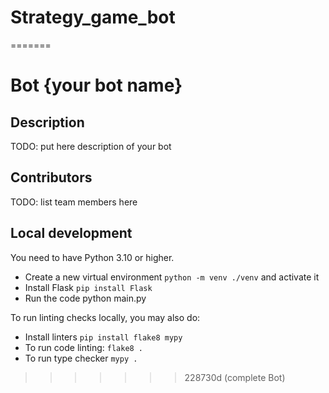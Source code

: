 # Strategy_game_bot
=======
# Bot {your bot name}

## Description

TODO: put here description of your bot

## Contributors

TODO: list team members here

## Local development

You need to have Python 3.10 or higher.

- Create a new virtual environment `python -m venv ./venv` and activate it
- Install Flask `pip install Flask`
- Run the code python main.py

To run linting checks locally, you may also do:

- Install linters `pip install flake8 mypy`
- To run code linting: `flake8 .`
- To run type checker `mypy .`
>>>>>>> 228730d (complete Bot)
